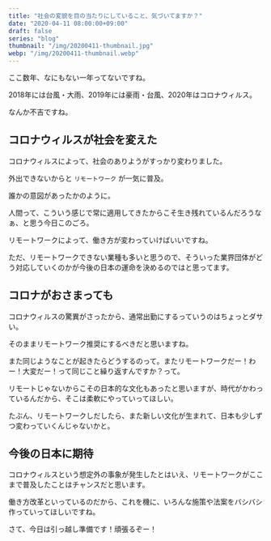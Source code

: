 ```yaml
---
title: "社会の変貌を目の当たりにしていること、気づいてますか？"
date: "2020-04-11 08:00:00+09:00"
draft: false
series: "blog"
thumbnail: "/img/20200411-thumbnail.jpg"
webp: "/img/20200411-thumbnail.webp"
---
```


ここ数年、なにもない一年ってないですね。

2018年には台風・大雨、2019年には豪雨・台風、2020年はコロナウィルス。

なんか不吉ですね。

## コロナウィルスが社会を変えた

コロナウィルスによって、社会のありようがすっかり変わりました。

外出できないからと `リモートワーク` が一気に普及。

誰かの意図があったかのように。

人間って、こういう感じで常に適用してきたからこそ生き残れているんだろうなぁ、と思う今日このごろ。

リモートワークによって、働き方が変わっていけばいいですね。

ただ、リモートワークできない業種も多いと思うので、そういった業界団体がどう対応していくのかが今後の日本の運命を決めるのではと思ってます。

## コロナがおさまっても

コロナウィルスの驚異がさったから、通常出勤にするっていうのはちょっとダサい。

そのままリモートワーク推奨にするべきだと思いますね。

また同じようなことが起きたらどうするのって。またリモートワークだー！わー！大変だー！って同じこと繰り返すんですか？って。

リモートじゃないからこその日本的な文化もあったと思いますが、時代がかわっているんだから、そこは柔軟にやっていってほしい。

たぶん、リモートワークしだしたら、また新しい文化が生まれて、日本も少しずつ変わっていくんじゃないかと。

## 今後の日本に期待

コロナウィルスという想定外の事象が発生したとはいえ、リモートワークがここまで普及したことはチャンスだと思います。

働き方改革といっているのだから、これを機に、いろんな施策や法案をバシバシ作っていってほしいですね。

さて、今日は引っ越し準備です！頑張るぞー！